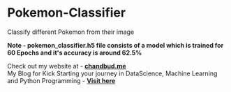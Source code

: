 # Pokemon-Classifier
Classify different Pokemon from their image

**Note - pokemon_classifier.h5 file consists of a model which is trained for 60 Epochs and it's accuracy is around 62.5%**

Check out my website at - **[chandbud.me](https://chandbud.me)**<br>
My Blog for Kick Starting your journey in DataScience, Machine Learning and Python Programming - **[Visit here](https://chandbud.blogspot.com/)**
